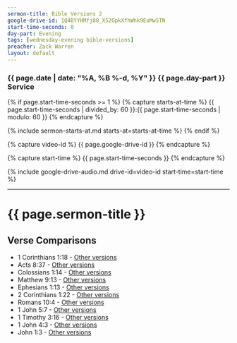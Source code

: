 ```yaml
---
sermon-title: Bible Versions 2
google-drive-id: 1Q4BYYHMfj88_X52GpkXfhWhk9EoMw5TN
start-time-seconds: 0
day-part: Evening
tags: [wednesday-evening bible-versions]
preacher: Zack Warren
layout: default
---
```


### {{ page.date | date: "%A, %B %-d, %Y" }} {{ page.day-part }} Service

{% if page.start-time-seconds >= 1 %}
{% capture starts-at-time %}
{{ page.start-time-seconds | divided_by: 60 }}:{{ page.start-time-seconds | modulo: 60 }}
{% endcapture %}

{% include sermon-starts-at.md starts-at=starts-at-time %}
{% endif %}

{% capture video-id %}
{{ page.google-drive-id }}
{% endcapture %}

{% capture start-time %}
{{ page.start-time-seconds }}
{% endcapture %}

{% include google-drive-audio.md drive-id=video-id start-time=start-time %}

***

# {{ page.sermon-title }}

## Verse Comparisons

- 1 Corinthians 1:18 - [Other versions](https://www.biblegateway.com/verse/en/1%20Corinthians%201:18)
- Acts 8:37 - [Other versions](https://www.biblegateway.com/verse/en/Acts%208:37)
- Colossians 1:14 - [Other versions](https://www.biblegateway.com/verse/en/Colossians%201:14)
- Matthew 9:13 - [Other versions](https://www.biblegateway.com/verse/en/Matthew%209:13)
- Ephesians 1:13 - [Other versions](https://www.biblegateway.com/verse/en/Ephesians%201%3A13)
- 2 Corinthians 1:22 - [Other versions](https://www.biblegateway.com/verse/en/2%20Corinthians%201%3A22)
- Romans 10:4 - [Other versions](https://www.biblegateway.com/verse/en/Romans%2010:4)
- 1 John 5:7 - [Other versions](https://www.biblegateway.com/verse/en/1%20John%205:7)
- 1 Timothy 3:16 - [Other versions](https://www.biblegateway.com/verse/en/1%20Timothy%203:16)
- 1 John 4:3 - [Other versions](https://www.biblegateway.com/verse/en/1%20John%204:3)
- John 1:3 - [Other versions](https://www.biblegateway.com/verse/en/John%201:3)
